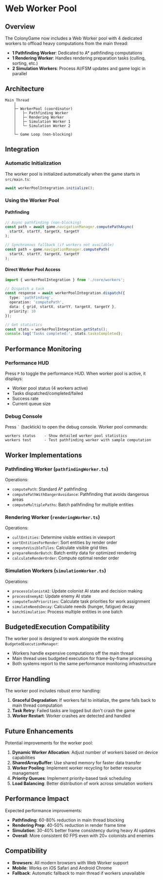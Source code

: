 # Web Worker Pool

## Overview

The ColonyGame now includes a Web Worker pool with 4 dedicated workers to offload heavy computations from the main thread:

- **1 Pathfinding Worker**: Dedicated to A* pathfinding computations
- **1 Rendering Worker**: Handles rendering preparation tasks (culling, sorting, etc.)
- **2 Simulation Workers**: Process AI/FSM updates and game logic in parallel

## Architecture

```
Main Thread
    │
    ├─ WorkerPool (coordinator)
    │   ├─ Pathfinding Worker
    │   ├─ Rendering Worker
    │   ├─ Simulation Worker 1
    │   └─ Simulation Worker 2
    │
    └─ Game Loop (non-blocking)
```

## Integration

### Automatic Initialization

The worker pool is initialized automatically when the game starts in `src/main.ts`:

```typescript
await workerPoolIntegration.initialize();
```

### Using the Worker Pool

#### Pathfinding

```typescript
// Async pathfinding (non-blocking)
const path = await game.navigationManager.computePathAsync(
  startX, startY, targetX, targetY
);

// Synchronous fallback (if workers not available)
const path = game.navigationManager.computePath(
  startX, startY, targetX, targetY
);
```

#### Direct Worker Pool Access

```typescript
import { workerPoolIntegration } from './core/workers';

// Dispatch a task
const response = await workerPoolIntegration.dispatch({
  type: 'pathfinding',
  operation: 'computePath',
  data: { grid, startX, startY, targetX, targetY },
  priority: 10
});

// Get statistics
const stats = workerPoolIntegration.getStats();
console.log('Tasks completed:', stats.tasksCompleted);
```

## Performance Monitoring

### Performance HUD

Press `P` to toggle the performance HUD. When worker pool is active, it displays:

- Worker pool status (4 workers active)
- Tasks dispatched/completed/failed
- Success rate
- Current queue size

### Debug Console

Press `` ` `` (backtick) to open the debug console. Worker pool commands:

```
workers status    - Show detailed worker pool statistics
workers test      - Test pathfinding worker with sample computation
```

## Worker Implementations

### Pathfinding Worker (`pathfindingWorker.ts`)

Operations:
- `computePath`: Standard A* pathfinding
- `computePathWithDangerAvoidance`: Pathfinding that avoids dangerous areas
- `computeMultiplePaths`: Batch pathfinding for multiple entities

### Rendering Worker (`renderingWorker.ts`)

Operations:
- `cullEntities`: Determine visible entities in viewport
- `sortEntitiesForRender`: Sort entities by render order
- `computeVisibleTiles`: Calculate visible grid tiles
- `prepareRenderBatch`: Batch entity data for optimized rendering
- `calculateRenderOrder`: Compute optimal render order

### Simulation Workers (`simulationWorker.ts`)

Operations:
- `processColonistAI`: Update colonist AI state and decision making
- `processEnemyAI`: Update enemy AI state
- `computeTaskPriorities`: Calculate task priorities for work assignment
- `simulateNeedsDecay`: Calculate needs (hunger, fatigue) decay
- `batchSimulation`: Process multiple entities in one batch

## BudgetedExecution Compatibility

The worker pool is designed to work alongside the existing `BudgetedExecutionManager`:

- Workers handle expensive computations off the main thread
- Main thread uses budgeted execution for frame-by-frame processing
- Both systems report to the same performance monitoring infrastructure

## Error Handling

The worker pool includes robust error handling:

1. **Graceful Degradation**: If workers fail to initialize, the game falls back to main thread computation
2. **Task Retry**: Failed tasks are logged but don't crash the game
3. **Worker Restart**: Worker crashes are detected and handled

## Future Enhancements

Potential improvements for the worker pool:

1. **Dynamic Worker Allocation**: Adjust number of workers based on device capabilities
2. **SharedArrayBuffer**: Use shared memory for faster data transfer
3. **Worker Pooling**: Implement worker recycling for better resource management
4. **Priority Queues**: Implement priority-based task scheduling
5. **Load Balancing**: Better distribution of work across simulation workers

## Performance Impact

Expected performance improvements:

- **Pathfinding**: 60-80% reduction in main thread blocking
- **Rendering Prep**: 40-50% reduction in render frame time
- **Simulation**: 30-40% better frame consistency during heavy AI updates
- **Overall**: More consistent 60 FPS even with 20+ colonists and enemies

## Compatibility

- **Browsers**: All modern browsers with Web Worker support
- **Mobile**: Works on iOS Safari and Android Chrome
- **Fallback**: Automatic fallback to main thread if workers unavailable
